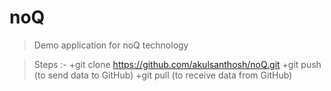 # noQ
>Demo application for noQ technology

>Steps :-
+git clone https://github.com/akulsanthosh/noQ.git
+git push (to send data to GitHub)
+git pull (to receive data from GitHub)
